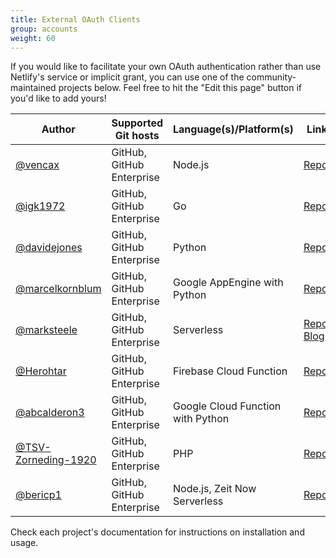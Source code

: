 ```yaml
---
title: External OAuth Clients
group: accounts
weight: 60
---
```


If you would like to facilitate your own OAuth authentication rather than use Netlify's service or implicit grant, you can use one of the community-maintained projects below. Feel free to hit the "Edit this page" button if you'd like to add yours!

| Author                                         | Supported Git hosts       | Language(s)/Platform(s) | Link                                                                                                                                         |
| ---------------------------------------------- | ------------------------- | ----------------------- | -------------------------------------------------------------------------------------------------------------------------------------------- |
| [@vencax](https://github.com/vencax)           | GitHub, GitHub Enterprise | Node.js                 | [Repo](https://github.com/vencax/netlify-cms-github-oauth-provider)                                                                          |
| [@igk1972](https://github.com/igk1972)         | GitHub, GitHub Enterprise | Go                      | [Repo](https://github.com/igk1972/netlify-cms-oauth-provider-go)                                                                             |
| [@davidejones](https://github.com/davidejones) | GitHub, GitHub Enterprise | Python                  | [Repo](https://github.com/davidejones/netlify-cms-oauth-provider-python)                                                                     |
| [@marcelkornblum](https://github.com/marcelkornblum) | GitHub, GitHub Enterprise | Google AppEngine with Python                  | [Repo](https://github.com/signal-noise/netlify-cms-oauth-provider-python-appengine)                                                                  |
| [@marksteele](https://github.com/marksteele)   | GitHub, GitHub Enterprise | Serverless              | [Repo](https://github.com/marksteele/netlify-serverless-oauth2-backend), [Blog](https://www.control-alt-del.org/blog/serverless-blog-howto/) |
| [@Herohtar](https://github.com/Herohtar)       | GitHub, GitHub Enterprise | Firebase Cloud Function | [Repo](https://github.com/Herohtar/netlify-cms-oauth-firebase)                                                                               |
| [@abcalderon3](https://github.com/abcalderon3) | GitHub, GitHub Enterprise | Google Cloud Function with Python | [Repo](https://github.com/abcalderon3/netlify-cms-oauth-client-cloud-function)                                                     |
| [@TSV-Zorneding-1920](https://github.com/TSV-Zorneding-1920) | GitHub, GitHub Enterprise | PHP | [Repo](https://github.com/TSV-Zorneding-1920/netlify-cms-oauth-provider-php)
| [@bericp1](https://github.com/bericp1)         | GitHub, GitHub Enterprise | Node.js, Zeit Now Serverless | [Repo](https://github.com/bericp1/netlify-cms-oauth-provider-node)                                                                      |

Check each project's documentation for instructions on installation and usage.
